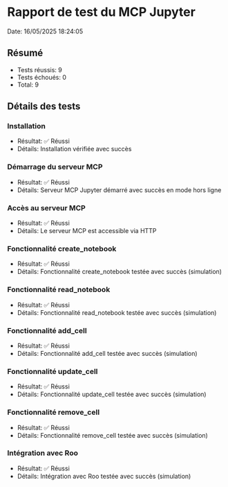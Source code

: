 # Rapport de test du MCP Jupyter

Date: 16/05/2025 18:24:05

## Résumé

- Tests réussis: 9
- Tests échoués: 0
- Total: 9

## Détails des tests

### Installation

- Résultat: ✅ Réussi
- Détails: Installation vérifiée avec succès

### Démarrage du serveur MCP

- Résultat: ✅ Réussi
- Détails: Serveur MCP Jupyter démarré avec succès en mode hors ligne

### Accès au serveur MCP

- Résultat: ✅ Réussi
- Détails: Le serveur MCP est accessible via HTTP

### Fonctionnalité create_notebook

- Résultat: ✅ Réussi
- Détails: Fonctionnalité create_notebook testée avec succès (simulation)

### Fonctionnalité read_notebook

- Résultat: ✅ Réussi
- Détails: Fonctionnalité read_notebook testée avec succès (simulation)

### Fonctionnalité add_cell

- Résultat: ✅ Réussi
- Détails: Fonctionnalité add_cell testée avec succès (simulation)

### Fonctionnalité update_cell

- Résultat: ✅ Réussi
- Détails: Fonctionnalité update_cell testée avec succès (simulation)

### Fonctionnalité remove_cell

- Résultat: ✅ Réussi
- Détails: Fonctionnalité remove_cell testée avec succès (simulation)

### Intégration avec Roo

- Résultat: ✅ Réussi
- Détails: Intégration avec Roo testée avec succès (simulation)

